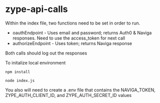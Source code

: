 # zype-api-calls

Within the index file, two functions need to be set in order to run. 

- oauthEndpoint - Uses email and password; returns Auth0 & Naviga responses. Need to use the access_token for next call
- authorizeEndpoint - Uses token; returns Naviga response

Both calls should log out the responses

To initalize local environment

`npm install`

`node index.js`

You also will need to create a .env file that contains the NAVIGA_TOKEN, ZYPE_AUTH_CLIENT_ID, and ZYPE_AUTH_SECRET_ID values
